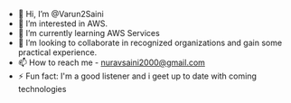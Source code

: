 - 👋 Hi, I’m @Varun2Saini
- 👀 I’m interested in AWS.
- 🌱 I’m currently learning AWS Services
- 💞️ I’m looking to collaborate in recognized organizations and gain some practical experience.
- 📫 How to reach me - nuravsaini2000@gmail.com
- ⚡ Fun fact: I'm a good listener and i geet up to date with coming technologies

<!---
Varun2Saini/Varun2Saini is a ✨ special ✨ repository because its `README.md` (this file) appears on your GitHub profile.
You can click the Preview link to take a look at your changes.
--->
